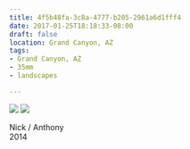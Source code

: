 ```yaml
---
title: 4f5b48fa-3c8a-4777-b205-2961a6d1fff4
date: 2017-01-25T18:18:33-08:00
draft: false
location: Grand Canyon, AZ
tags:
- Grand Canyon, AZ
- 35mm
- landscapes

---
```



![](https://d17enza3bfujl8.cloudfront.net/22410006.jpg)
![](https://d17enza3bfujl8.cloudfront.net/22410007.jpg)

Nick / Anthony<br>
2014

